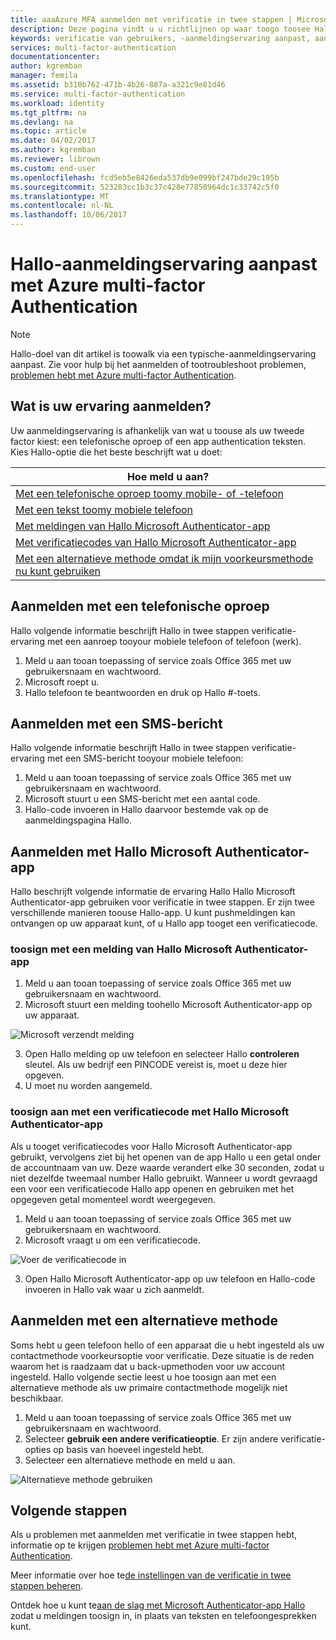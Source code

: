 ```yaml
---
title: aaaAzure MFA aanmelden met verificatie in twee stappen | Microsoft Docs
description: Deze pagina vindt u u richtlijnen op waar toogo toosee Hallo verschillende aanmeldingsmethoden beschikbaar met Azure MFA.
keywords: verificatie van gebruikers, -aanmeldingservaring aanpast, aanmelden met een mobiele telefoon, aanmelden met een telefoon (werk)
services: multi-factor-authentication
documentationcenter: 
author: kgremban
manager: femila
ms.assetid: b310b762-471b-4b26-887a-a321c9e81d46
ms.service: multi-factor-authentication
ms.workload: identity
ms.tgt_pltfrm: na
ms.devlang: na
ms.topic: article
ms.date: 04/02/2017
ms.author: kgremban
ms.reviewer: librown
ms.custom: end-user
ms.openlocfilehash: fcd5eb5e8426eda537db9e099bf247bde29c195b
ms.sourcegitcommit: 523283cc1b3c37c428e77850964dc1c33742c5f0
ms.translationtype: MT
ms.contentlocale: nl-NL
ms.lasthandoff: 10/06/2017
---
```

# <a name="hello-sign-in-experience-with-azure-multi-factor-authentication"></a>Hallo-aanmeldingservaring aanpast met Azure multi-factor Authentication
> [!NOTE]
> Hallo-doel van dit artikel is toowalk via een typische-aanmeldingservaring aanpast. Zie voor hulp bij het aanmelden of tootroubleshoot problemen, [problemen hebt met Azure multi-factor Authentication](multi-factor-authentication-end-user-troubleshoot.md).

## <a name="what-will-your-sign-in-experience-be"></a>Wat is uw ervaring aanmelden?
Uw aanmeldingservaring is afhankelijk van wat u toouse als uw tweede factor kiest: een telefonische oproep of een app authentication teksten. Kies Hallo-optie die het beste beschrijft wat u doet:

| Hoe meld u aan? | 
| --- |
| [Met een telefonische oproep toomy mobile- of -telefoon](#signing-in-with-a-phone-call) |
| [Met een tekst toomy mobiele telefoon](#signing-in-with-a-text-message)
| [Met meldingen van Hallo Microsoft Authenticator-app](#signing-in-with-the-microsoft-authenticator-app-using-notification) |
| [Met verificatiecodes van Hallo Microsoft Authenticator-app](#signing-in-with-the-microsoft-authenticator-app-using-verification-code) |
| [Met een alternatieve methode omdat ik mijn voorkeursmethode nu kunt gebruiken](#signing-in-with-an-alternate-method) |

## <a name="signing-in-with-a-phone-call"></a>Aanmelden met een telefonische oproep
Hallo volgende informatie beschrijft Hallo in twee stappen verificatie-ervaring met een aanroep tooyour mobiele telefoon of telefoon (werk).

1. Meld u aan tooan toepassing of service zoals Office 365 met uw gebruikersnaam en wachtwoord.  
2. Microsoft roept u.  
3. Hallo telefoon te beantwoorden en druk op Hallo #-toets.  

## <a name="signing-in-with-a-text-message"></a>Aanmelden met een SMS-bericht
Hallo volgende informatie beschrijft Hallo in twee stappen verificatie-ervaring met een SMS-bericht tooyour mobiele telefoon:

1. Meld u aan tooan toepassing of service zoals Office 365 met uw gebruikersnaam en wachtwoord. 
2. Microsoft stuurt u een SMS-bericht met een aantal code. 
3. Hallo-code invoeren in Hallo daarvoor bestemde vak op de aanmeldingspagina Hallo. 

## <a name="signing-in-with-hello-microsoft-authenticator-app"></a>Aanmelden met Hallo Microsoft Authenticator-app 
Hallo beschrijft volgende informatie de ervaring Hallo Hallo Microsoft Authenticator-app gebruiken voor verificatie in twee stappen. Er zijn twee verschillende manieren toouse Hallo-app. U kunt pushmeldingen kan ontvangen op uw apparaat kunt, of u Hallo app tooget een verificatiecode.

### <a name="toosign-in-with-a-notification-from-hello-microsoft-authenticator-app"></a>toosign met een melding van Hallo Microsoft Authenticator-app
1. Meld u aan tooan toepassing of service zoals Office 365 met uw gebruikersnaam en wachtwoord.
2. Microsoft stuurt een melding toohello Microsoft Authenticator-app op uw apparaat.

  ![Microsoft verzendt melding](./media/multi-factor-authentication-end-user-signin/notify.png)

3. Open Hallo melding op uw telefoon en selecteer Hallo **controleren** sleutel. Als uw bedrijf een PINCODE vereist is, moet u deze hier opgeven.
4. U moet nu worden aangemeld.

### <a name="toosign-in-using-a-verification-code-with-hello-microsoft-authenticator-app"></a>toosign aan met een verificatiecode met Hallo Microsoft Authenticator-app

Als u tooget verificatiecodes voor Hallo Microsoft Authenticator-app gebruikt, vervolgens ziet bij het openen van de app Hallo u een getal onder de accountnaam van uw. Deze waarde verandert elke 30 seconden, zodat u niet dezelfde tweemaal number Hallo gebruikt. Wanneer u wordt gevraagd een voor een verificatiecode Hallo app openen en gebruiken met het opgegeven getal momenteel wordt weergegeven. 

1. Meld u aan tooan toepassing of service zoals Office 365 met uw gebruikersnaam en wachtwoord.
2. Microsoft vraagt u om een verificatiecode.

  ![Voer de verificatiecode in](./media/multi-factor-authentication-end-user-signin/verify3.png)

3. Open Hallo Microsoft Authenticator-app op uw telefoon en Hallo-code invoeren in Hallo vak waar u zich aanmeldt.

## <a name="signing-in-with-an-alternate-method"></a>Aanmelden met een alternatieve methode
Soms hebt u geen telefoon hello of een apparaat die u hebt ingesteld als uw contactmethode voorkeursoptie voor verificatie. Deze situatie is de reden waarom het is raadzaam dat u back-upmethoden voor uw account ingesteld. Hallo volgende sectie leest u hoe toosign aan met een alternatieve methode als uw primaire contactmethode mogelijk niet beschikbaar.

1. Meld u aan tooan toepassing of service zoals Office 365 met uw gebruikersnaam en wachtwoord.
2. Selecteer **gebruik een andere verificatieoptie**. Er zijn andere verificatie-opties op basis van hoeveel ingesteld hebt.
3. Selecteer een alternatieve methode en meld u aan.

  ![Alternatieve methode gebruiken](./media/multi-factor-authentication-end-user-signin/alt.png)

## <a name="next-steps"></a>Volgende stappen

Als u problemen met aanmelden met verificatie in twee stappen hebt, informatie op te krijgen [problemen hebt met Azure multi-factor Authentication](multi-factor-authentication-end-user-troubleshoot.md).

Meer informatie over hoe te[de instellingen van de verificatie in twee stappen beheren](multi-factor-authentication-end-user-manage-settings.md).

Ontdek hoe u kunt te[aan de slag met Microsoft Authenticator-app Hallo](microsoft-authenticator-app-how-to.md) zodat u meldingen toosign in, in plaats van teksten en telefoongesprekken kunt. 
